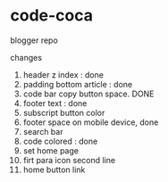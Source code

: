 # code-coca
blogger repo


changes 

1. header z index : done
2. padding bottom article : done
3. code bar copy button space. DONE
4. footer text : done
5. subscript button color
6. footer space on mobile device, done
7. search bar
8. code colored : done
9. set home page
10. firt para icon second line
11. home button link